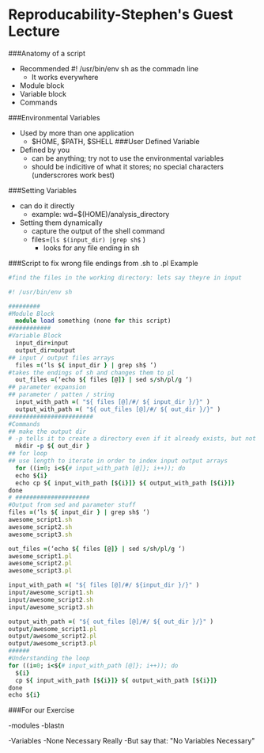 # Reproducability-Stephen's Guest Lecture

###Anatomy of a script
- Recommended #! /usr/bin/env sh as the commadn line   
  - It works everywhere   
- Module block  
- Variable block  
- Commands   

###Environmental Variables 
- Used by more than one application 
  - $HOME, $PATH, $SHELL
###User Defined Variable 
- Defined by you 
  - can be anything; try not to use the environmental variables  
  - should be indicitive of what it stores; no special characters (underscrores work best)

###Setting Variables 
- can do it directly 
  - example: wd=$(HOME)/analysis_directory
- Setting them dynamically 
  - capture the output of the shell command 
  - files=(`ls $(input_dir) |grep sh$` )
    - looks for any file ending in sh

###Script to fix wrong file endings from .sh to .pl Example
```ruby
#find the files in the working directory: lets say theyre in input

#! /usr/bin/env sh

#########
#Module Block 
  module load something (none for this script)
############
#Variable Block 
  input_dir=input
  output_dir=output
## input / output files arrays
  files =(‘ls ${ input_dir } | grep sh$ ‘)
#takes the endings of sh and changes them to pl
  out_files =(‘echo ${ files [@]} | sed s/sh/pl/g ‘)
## parameter expansion 
## parameter / patten / string
  input_with_path =( "${ files [@]/#/ ${ input_dir }/}" ) 
  output_with_path =( "${ out_files [@]/#/ ${ out_dir }/}" )
########################
#Commands
## make the output dir
# -p tells it to create a directory even if it already exists, but not overwrite the previous one
  mkdir -p ${ out_dir }
## for loop
## use length to iterate in order to index input output arrays
  for ((i=0; i<${# input_with_path [@]}; i++)); do
  echo ${i}
  echo cp ${ input_with_path [${i}]} ${ output_with_path [${i}]}
done
# #####################
#Output from sed and parameter stuff
files =(‘ls ${ input_dir } | grep sh$ ‘)
awesome_script1.sh
awesome_script2.sh
awesome_script3.sh

out_files =(‘echo ${ files [@]} | sed s/sh/pl/g ‘)
awesome_script1.pl
awesome_script2.pl
awesome_script3.pl

input_with_path =( "${ files [@]/#/ ${input_dir }/}" )
input/awesome_script1.sh
input/awesome_script2.sh
input/awesome_script3.sh

output_with_path =( "${ out_files [@]/#/ ${ out_dir }/}" )
output/awesome_script1.pl
output/awesome_script2.pl
output/awesome_script3.pl
######
#Understanding the loop 
for ((i=0; i<${# input_with_path [@]}; i++)); do
  ${i}
  cp ${ input_with_path [${i}]} ${ output_with_path [${i}]}
done
echo ${i}

```
###For our Exercise

-modules 
  -blastn
  
-Variables
  -None Necessary Really 
  -But say that: "No Variables Necessary"



















